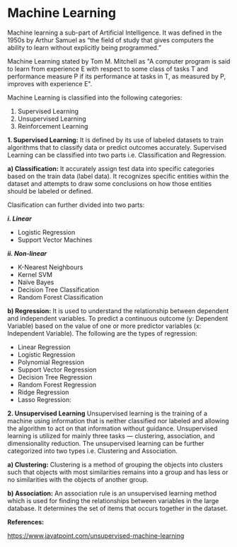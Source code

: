 # Machine Learning
Machine learning a sub-part of Artificial Intelligence. It was defined in the 1950s by Arthur Samuel as “the field of study that gives computers the ability to learn without explicitly being programmed.”

Machine Learning stated by Tom M. Mitchell as "A computer program is said to learn from experience E with respect to some class of tasks T and performance measure P if its performance at tasks in T, as measured by P, improves with experience E".

Machine Learning is classified into the following categories:
1. Supervised Learning
2. Unsupervised Learning
3. Reinforcement Learning

**1. Supervised Learning:**
It is defined by its use of labeled datasets to train algorithms that to classify data or predict outcomes accurately.
Supervised Learning can be classified into two parts i.e. Classification and Regression.

**a) Classification:**
It accurately assign test data into specific categories based on the train data (label data). 
It recognizes specific entities within the dataset and attempts to draw some conclusions on how those entities should be labeled or defined.

Clasification can further divided into two parts:

***i. Linear***
- Logistic Regression
- Support Vector Machines

***ii. Non-linear***
- K-Nearest Neighbours
- Kernel SVM
- Naïve Bayes
- Decision Tree Classification
- Random Forest Classification

**b) Regression:**
It is used to understand the relationship between dependent and independent variables. 
To predict a continuous outcome (y: Dependent Variable) based on the value of one or more predictor variables (x: Independent Variable). 
The following are the types of regression:
- Linear Regression
- Logistic Regression
- Polynomial Regression
- Support Vector Regression
- Decision Tree Regression
- Random Forest Regression
- Ridge Regression
- Lasso Regression:

**2. Unsupervised Learning**
Unsupervised learning is the training of a machine using information that is neither classified nor labeled and allowing the algorithm to act on 
that information without guidance. Unsupervised learning is utilized for mainly three tasks — clustering, association, and dimensionality reduction.
The unsupervised learning can be further categorized into two types i.e. Clustering and Association.

**a) Clustering:**
Clustering is a method of grouping the objects into clusters such that objects with most similarities remains into a group and has less or no similarities with the objects of another group.

**b) Association:**
An association rule is an unsupervised learning method which is used for finding the relationships between variables in the large database. It determines the set of items that occurs together in the dataset.

**References:**

https://www.javatpoint.com/unsupervised-machine-learning
